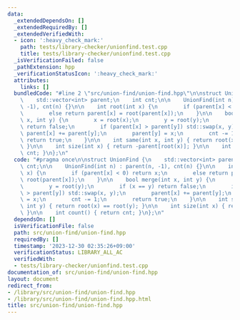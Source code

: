```yaml
---
data:
  _extendedDependsOn: []
  _extendedRequiredBy: []
  _extendedVerifiedWith:
  - icon: ':heavy_check_mark:'
    path: tests/library-checker/unionfind.test.cpp
    title: tests/library-checker/unionfind.test.cpp
  _isVerificationFailed: false
  _pathExtension: hpp
  _verificationStatusIcon: ':heavy_check_mark:'
  attributes:
    links: []
  bundledCode: "#line 2 \"src/union-find/union-find.hpp\"\n\nstruct UnionFind {\n\
    \    std::vector<int> parent;\n    int cnt;\n\n    UnionFind(int n) : parent(n,\
    \ -1), cnt(n) {}\n\n    int root(int x) {\n        if (parent[x] < 0) return x;\n\
    \        else return parent[x] = root(parent[x]);\n    }\n\n    bool merge(int\
    \ x, int y) {\n        x = root(x);\n        y = root(y);\n        if (x == y)\
    \ return false;\n        if (parent[x] > parent[y]) std::swap(x, y);\n       \
    \ parent[x] += parent[y];\n        parent[y] = x;\n        cnt -= 1;\n       \
    \ return true;\n    }\n\n    int same(int x, int y) { return root(x) == root(y);\
    \ }\n\n    int size(int x) { return -parent[root(x)]; }\n\n    int count() { return\
    \ cnt; }\n};\n"
  code: "#pragma once\n\nstruct UnionFind {\n    std::vector<int> parent;\n    int\
    \ cnt;\n\n    UnionFind(int n) : parent(n, -1), cnt(n) {}\n\n    int root(int\
    \ x) {\n        if (parent[x] < 0) return x;\n        else return parent[x] =\
    \ root(parent[x]);\n    }\n\n    bool merge(int x, int y) {\n        x = root(x);\n\
    \        y = root(y);\n        if (x == y) return false;\n        if (parent[x]\
    \ > parent[y]) std::swap(x, y);\n        parent[x] += parent[y];\n        parent[y]\
    \ = x;\n        cnt -= 1;\n        return true;\n    }\n\n    int same(int x,\
    \ int y) { return root(x) == root(y); }\n\n    int size(int x) { return -parent[root(x)];\
    \ }\n\n    int count() { return cnt; }\n};\n"
  dependsOn: []
  isVerificationFile: false
  path: src/union-find/union-find.hpp
  requiredBy: []
  timestamp: '2023-12-30 02:35:26+09:00'
  verificationStatus: LIBRARY_ALL_AC
  verifiedWith:
  - tests/library-checker/unionfind.test.cpp
documentation_of: src/union-find/union-find.hpp
layout: document
redirect_from:
- /library/src/union-find/union-find.hpp
- /library/src/union-find/union-find.hpp.html
title: src/union-find/union-find.hpp
---
```

